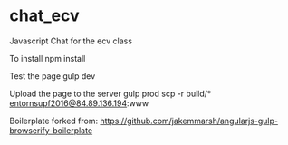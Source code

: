 # chat_ecv
Javascript Chat for the ecv class

To install 
npm install

Test the page
gulp dev

Upload the page to the server
gulp prod
scp -r build/* entornsupf2016@84.89.136.194:www

Boilerplate forked from:
https://github.com/jakemmarsh/angularjs-gulp-browserify-boilerplate